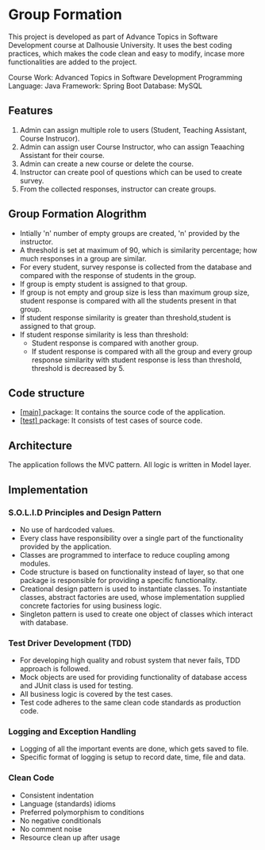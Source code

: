 # Group Formation
This project is developed as part of Advance Topics in Software Development course at Dalhousie University. It uses the best coding practices, which makes the code clean and easy to modify, incase more functionalities are added to the project.

Course Work: Advanced Topics in Software Development
Programming Language: Java
Framework: Spring Boot
Database: MySQL

## Features
1. Admin can assign multiple role to users (Student, Teaching Assistant, Course Instrucor).
2. Admin can assign user Course Instructor, who can assign Teaaching Assistant for their course.
3. Admin can create a new course or delete the course.
4. Instructor can create pool of questions which can be used to create survey.
5. From the collected responses, instructor can create groups.

## Group Formation Alogrithm
* Intially 'n' number of empty groups are created, 'n' provided by the instructor.
* A threshold is set at maximum of 90, which is similarity percentage; how much responses in a group are similar.
* For every student, survey response is collected from the database and compared with the response of students in the group.
* If group is empty student is assigned to that group.
* If group is not empty and group size is less than maximum group size, student response is compared with all the students present in that group.
* If student response similarity is greater than threshold,student is assigned to that group.
* If student response similarity is less than threshold:
    * Student response is compared with another group.
    * If student response is compared with all the group and every group response similarity with student response is less than threshold, threshold is decreased by 5.


## Code structure
* <a href='https://github.com/ruminder-hub/group_formation/tree/master/src/main'>[main] </a> package: It contains the source code of the application.
* <a href='https://github.com/ruminder-hub/group_formation/tree/master/src/test'>[test] </a> package: It consists of test cases of source code.

## Architecture
The application follows the MVC pattern. All logic is written in Model layer.

## Implementation
### S.O.L.I.D Principles and Design Pattern
* No use of hardcoded values.
* Every class have responsibility over a single part of the functionality provided by the application.
* Classes are programmed to interface to reduce coupling among modules.
* Code structure is based on functionality instead of layer, so that one package is responsible for providing a specific functionality.
* Creational design pattern is used to instantiate classes. To instantiate classes, abstract factories are used, whose implementation supplied concrete factories for using business logic.
* Singleton pattern is used to create one object of classes which interact with database.

### Test Driver Development (TDD)
* For developing high quality and robust system that never fails, TDD approach is followed. 
* Mock objects are used for providing functionality of database access and JUnit class is used for testing.
* All business logic is covered by the test cases.
* Test code adheres to the same clean code standards as production code.

### Logging and Exception Handling
* Logging of all the important events are done, which gets saved to file.
* Specific format of logging is setup to record date, time, file and data.

### Clean Code
* Consistent indentation
* Language (standards) idioms
* Preferred polymorphism to conditions
* No negative conditionals
* No comment noise
* Resource clean up after usage



